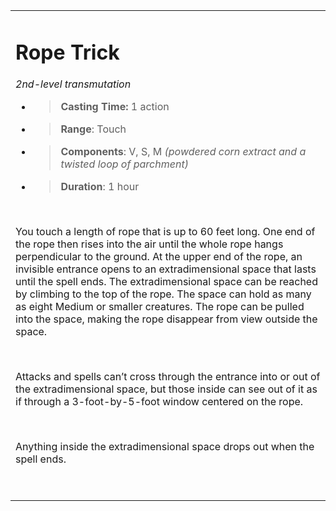 <table><tbody><tr class="odd"><td><h1 id="rope-trick"><strong>Rope Trick</strong></h1><p><em>2nd-level transmutation</em></p><ul><li><blockquote><p><strong>Casting Time:</strong> 1 action</p></blockquote></li><li><blockquote><p><strong>Range</strong>: Touch</p></blockquote></li><li><blockquote><p><strong>Components</strong>: V, S, M <em>(powdered corn extract and a twisted loop of parchment)</em></p></blockquote></li><li><blockquote><p><strong>Duration</strong>: 1 hour</p></blockquote></li></ul><p> </p><p>You touch a length of rope that is up to 60 feet long. One end of the rope then rises into the air until the whole rope hangs perpendicular to the ground. At the upper end of the rope, an invisible entrance opens to an extradimensional space that lasts until the spell ends. The extradimensional space can be reached by climbing to the top of the rope. The space can hold as many as eight Medium or smaller creatures. The rope can be pulled into the space, making the rope disappear from view outside the space.</p><p> </p><p>Attacks and spells can’t cross through the entrance into or out of the extradimensional space, but those inside can see out of it as if through a 3-foot-by-5-foot window centered on the rope.</p><p> </p><p>Anything inside the extradimensional space drops out when the spell ends.</p><p> </p></td></tr></tbody></table>